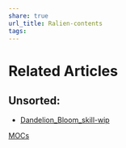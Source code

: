 ```yaml
---
share: true
url_title: Ralien-contents
tags: 
---
```


# Related Articles

## Unsorted:
- [Dandelion_Bloom_skill-wip](../contents/Lore/dandelions.md)















[MOCs](./MOCs.md#)